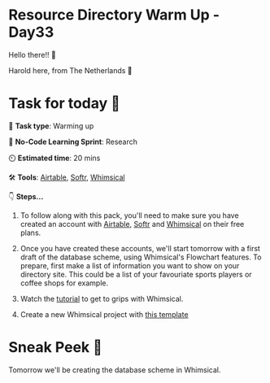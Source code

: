 #  Resource Directory Warm Up - Day33

Hello there!! 👋

Harold here, from The Netherlands 👋

# Task for today 🚀

📝 **Task type**: Warming up

🧱 **No-Code Learning Sprint**: Research

⏲️ **Estimated time**: 20 mins

🛠️ **Tools**: [Airtable](https://www.airtable.com/), [Softr](https://studio.softr.io/auth/signup), [Whimsical](https://whimsical.com/signup)

👇 **Steps...**

1. To follow along with this pack, you'll need to make sure you have created an account with [Airtable](https://www.airtable.com/#), [Softr](https://www.softr.io/) and [Whimsical](https://whimsical.com/) on their free plans.

2. Once you have created these accounts, we'll start tomorrow with a first draft of the database scheme, using Whimsical's Flowchart features. To prepare, first make a list of information you want to show on your directory site. This could be a list of your favouriate sports players or coffee shops for example. 

3. Watch the [tutorial](https://www.youtube.com/watch?v=ARbjNYc_lKA) to get to grips with Whimsical.  

4. Create a new Whimsical project with [this template](https://whimsical.com/entity-relationship-diagram-RBkRErQpeqx343tTnLktqo)


# Sneak Peek 👀
Tomorrow we'll be creating the database scheme in Whimsical.  